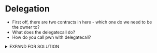 # Delegation

* First off, there are two contracts in here - which one do we need to be the owner to?
* What does the delegatecall do?
* How do you call pwn with delegatecall?

<details>
  <summary>EXPAND FOR SOLUTION</summary>
  <p>

The solution is essentially to call the pwn() function under the execution of the Delegation contract. The risk is that delegate contracts have complete access to your current contract that you call it from.

To sucessfully execute this, we first need to figure out the sha3 address of the function pwn. Luckily web3 has a sha3 function.

`web3.sha3("pwn()")`

By passing the name of the function, with arguments if necessary, you will get the full sha3 of the function.

Solidity only uses the first four bytes of the hash - so cutting it up would be `0xdd365b8b`

Now if we call the fallback function with the parameter of the pwn function, it will execute under the current contract - similar to something like inherited classes.

`contract.sendTransaction({data: "0xdd365b8b"})`

We should now be the owner if executed correctly.

`await contract.owner()`

  </p>
</details>
